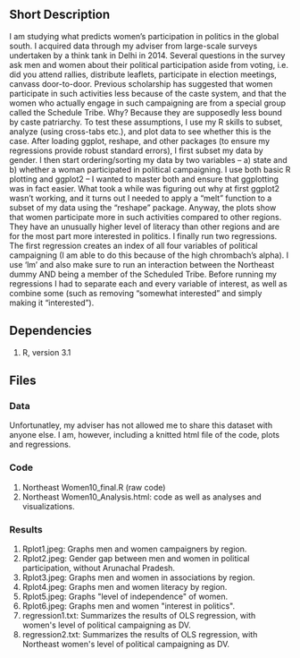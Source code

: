 

## Short Description

I am studying what predicts women’s participation in politics in the global south. I acquired data through my adviser from large-scale surveys undertaken by a think tank in Delhi in 2014. Several questions in the survey ask men and women about their political participation aside from voting, i.e. did you attend rallies, distribute leaflets, participate in election meetings, canvass door-to-door. Previous scholarship has suggested that women participate in such activities less because of the caste system, and that the women who actually engage in such campaigning are from a special group called the Schedule Tribe. Why? Because they are supposedly less bound by caste patriarchy. To test these assumptions, I use my R skills to subset, analyze (using cross-tabs etc.), and plot data to see whether this is the case. After loading ggplot, reshape, and other packages (to ensure my regressions provide robust standard errors), I first subset my data by gender. I then start ordering/sorting my data by two variables – a) state and b) whether a woman participated in political campaigning. I use both basic R plotting and ggplot2 – I wanted to master both and ensure that ggplotting was in fact easier. What took a while was figuring out why at first ggplot2 wasn’t working, and it turns out I needed to apply a “melt” function to a subset of my data using the “reshape” package. Anyway, the plots show that women participate more in such activities compared to other regions. They have an unusually higher level of literacy than other regions and are for the most part more interested in politics. I finally run two regressions. The first regression creates an index of all four variables of political campaigning (I am able to do this because of the high chrombach’s alpha). I use ‘lm’ and also make sure to run an interaction between the Northeast dummy AND being a member of the Scheduled Tribe. Before running my regressions I had to separate each and every variable of interest, as well as combine some (such as removing “somewhat interested” and simply making it “interested”). 

## Dependencies

1. R, version 3.1

## Files

### Data
Unfortunatley, my adviser has not allowed me to share this dataset with anyone else. I am, however, including a knitted html file of the code,
plots and regressions. 

### Code
1. Northeast Women10_final.R (raw code)
2. Northeast Women10_Analysis.html: code as well as analyses and visualizations.

### Results
1. Rplot1.jpeg: Graphs men and women campaigners by region. 
2. Rplot2.jpeg: Gender gap between men and women in political participation, without Arunachal Pradesh. 
3. Rplot3.jpeg: Graphs men and women in associations by region. 
4. Rplot4.jpeg: Graphs men and women literacy by region. 
5. Rplot5.jpeg: Graphs "level of independence" of women. 
6. Rplot6.jpeg: Graphs men and women "interest in politics".
7. regression1.txt: Summarizes the results of OLS regression, with women's level of political campaigning as DV.
8. regression2.txt: Summarizes the results of OLS regression, with Northeast women's level of political campaigning as DV.

